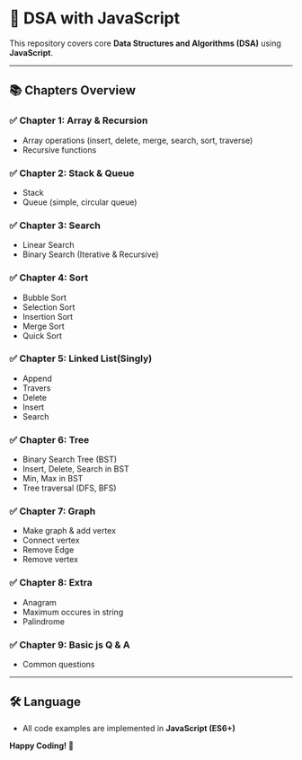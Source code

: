 # 📘 DSA with JavaScript

This repository covers core **Data Structures and Algorithms (DSA)** using **JavaScript**.

---

## 📚 Chapters Overview

### ✅ Chapter 1: Array & Recursion

- Array operations (insert, delete, merge, search, sort, traverse)
- Recursive functions

### ✅ Chapter 2: Stack & Queue

- Stack
- Queue (simple, circular queue)

### ✅ Chapter 3: Search

- Linear Search
- Binary Search (Iterative & Recursive)

### ✅ Chapter 4: Sort

- Bubble Sort
- Selection Sort
- Insertion Sort
- Merge Sort
- Quick Sort

### ✅ Chapter 5: Linked List(Singly)

- Append
- Travers
- Delete
- Insert
- Search

### ✅ Chapter 6: Tree

- Binary Search Tree (BST)
- Insert, Delete, Search in BST
- Min, Max in BST
- Tree traversal (DFS, BFS)

### ✅ Chapter 7: Graph

- Make graph & add vertex
- Connect vertex
- Remove Edge
- Remove vertex

### ✅ Chapter 8: Extra

- Anagram
- Maximum occures in string
- Palindrome

### ✅ Chapter 9: Basic js Q & A

- Common questions

---

## 🛠 Language

- All code examples are implemented in **JavaScript (ES6+)**

**Happy Coding! 🚀**
